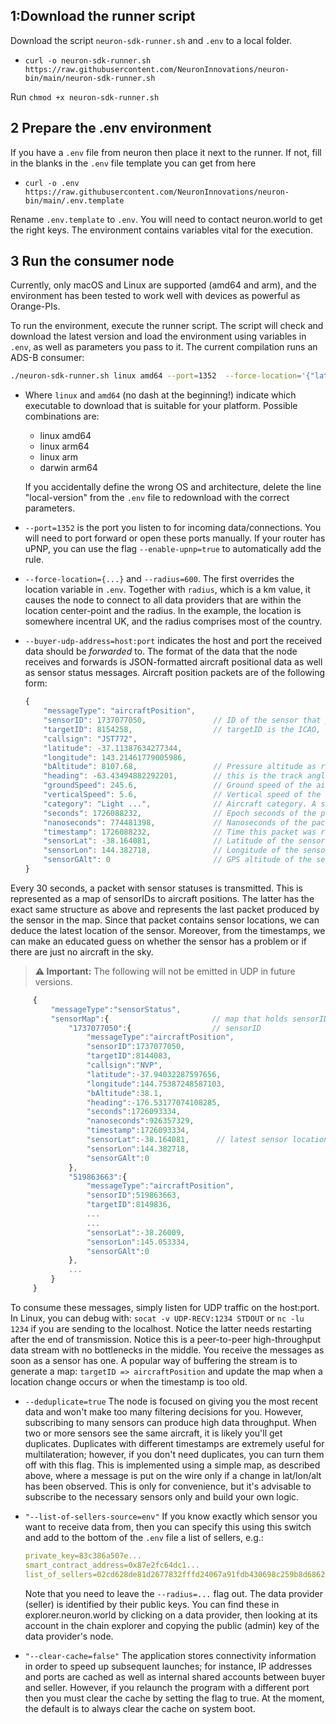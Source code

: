 ## 1:Download the runner script
 
 Download the script `neuron-sdk-runner.sh` and `.env` to a local folder.

- `curl -o neuron-sdk-runner.sh https://raw.githubusercontent.com/NeuronInnovations/neuron-bin/main/neuron-sdk-runner.sh`

Run `chmod +x neuron-sdk-runner.sh`

## 2 Prepare the .env environment
If you have a `.env` file from neuron then place it next to the runner. If not, fill in the blanks in the `.env` file template you can get from here 
- `curl -o .env https://raw.githubusercontent.com/NeuronInnovations/neuron-bin/main/.env.template`

Rename `.env.template` to `.env`.  You will need to contact neuron.world to get the right keys. The environment contains variables vital for the execution.
## 3 Run the consumer node

Currently, only macOS and Linux are supported (amd64 and arm), and the environment has been tested to work well with devices as powerful as Orange-PIs.

To run the environment, execute the runner script. The script will check and download the latest version and load the environment using variables in `.env`, as well as parameters you pass to it. The current compilation runs an ADS-B consumer:

```bash
./neuron-sdk-runner.sh linux amd64 --port=1352  --force-location='{"lat":54.9735,"lon":-2.4398,"alt":0.000000}' --radius=600  --buyer-udp-address=localhost:1234 --clear-cache=true --deduplicate=true
```

+ Where `linux` and `amd64` (no dash at the beginning!) indicate which executable to download that is suitable for your platform. Possible combinations are:
    + linux amd64
    + linux arm64
    + linux arm
    + darwin arm64

    If you accidentally define the wrong OS and architecture, delete the line "local-version" from the `.env` file to redownload with the correct parameters.

+ `--port=1352` is the port you listen to for incoming data/connections. You will need to port forward or open these ports manually. If your router has uPNP, you can use the flag `--enable-upnp=true` to automatically add the rule.
+ `--force-location={...}` and `--radius=600`. The first overrides the location variable in `.env`. Together with `radius`, which is a km value, it causes the node to connect to all data providers that are within the location center-point and the radius. In the example, the location is somewhere incentral UK, and the radius comprises most of the country.
+ `--buyer-udp-address=host:port` indicates the host and port the received data should be *forwarded* to. The format of the data that the node receives and forwards is JSON-formatted aircraft positional data as well as sensor status messages. Aircraft position packets are of the following form:
    ```javascript
    {
        "messageType": "aircraftPosition",
        "sensorID": 1737077050,               // ID of the sensor that produced the packet
        "targetID": 8154258,                  // targetID is the ICAO, normally in hex, in integer form
        "callsign": "JST772",
        "latitude": -37.11387634277344,
        "longitude": 143.21461779005986,
        "bAltitude": 8107.68,                 // Pressure altitude as reported from aircraft (fixed to 29.92 inHg - 1013.25 hPa)
        "heading": -63.43494882292201,        // this is the track angle, not true heading. 
        "groundSpeed": 245.6,                 // Ground speed of the aircraft in m/s.
        "verticalSpeed": 5.6,                 // Vertical speed of the aircraft in m/s.
        "category": "Light ...",              // Aircraft category. A string representation of the type of ac
        "seconds": 1726088232,                // Epoch seconds of the packet at receiver
        "nanoseconds": 774481398,             // Nanoseconds of the packet at receiver
        "timestamp": 1726088232,              // Time this packet was received by this machine
        "sensorLat": -38.164081,              // Latitude of the sensor
        "sensorLon": 144.382718,              // Longitude of the sensor
        "sensorGAlt": 0                       // GPS altitude of the sensor
    }
    ```


Every 30 seconds, a packet with sensor statuses is transmitted. This is represented as a map of sensorIDs to aircraft positions. The latter has the exact same structure as above and represents the last packet produced by the sensor in the map. Since that packet contains sensor locations, we can deduce the latest location of the sensor. Moreover, from the timestamps, we can make an educated guess on whether the sensor has a problem or if there are just no aircraft in the sky.

>**⚠️ Important:** The following will not be emitted in UDP in future versions.  

   ```javascript
        {
            "messageType":"sensorStatus",
            "sensorMap":{                       // map that holds sensorID => last-message-packet-of-sensor
                "1737077050":{                  // sensorID
                    "messageType":"aircraftPosition",
                    "sensorID":1737077050,
                    "targetID":8144083,
                    "callsign":"NVP",
                    "latitude":-37.94032287597656,
                    "longitude":144.75387248587103,
                    "bAltitude":38.1,
                    "heading":-176.53177074108285,
                    "seconds":1726093334,
                    "nanoseconds":926357329,
                    "timestamp":1726093334,
                    "sensorLat":-38.164081,      // latest sensor location
                    "sensorLon":144.382718,
                    "sensorGAlt":0
                },
                "519863663":{
                    "messageType":"aircraftPosition",
                    "sensorID":519863663,
                    "targetID":8149836,
                    ...
                    ...
                    "sensorLat":-38.26009,
                    "sensorLon":145.053334,
                    "sensorGAlt":0
                },
                ...
            }
        }
   ```

To consume these messages, simply listen for UDP traffic on the host:port. In Linux, you can debug with:
    `socat -v UDP-RECV:1234 STDOUT` or `nc -lu 1234` if you are sending to the localhost. Notice the latter needs restarting after the end of transmission. Notice this is a peer-to-peer high-throughput data stream with no bottlenecks in the middle. You receive the messages as soon as a sensor has one. A popular way of buffering the stream is to generate a map: `targetID => aircraftPosition` and update the map when a location change occurs or when the timestamp is too old.
+ `--deduplicate=true` The node is focused on giving you the most recent data and won't make too many filtering decisions for you. However, subscribing to many sensors can produce high data throughput. When two or more sensors see the same aircraft, it is likely you'll get duplicates. Duplicates with different timestamps are extremely useful for multilateration; however, if you don't need duplicates, you can turn them off with this flag. This is implemented using a simple map, as described above, where a message is put on the wire only if a change in lat/lon/alt has been observed. This is only for convenience, but it's advisable to subscribe to the necessary sensors only and build your own logic.
+ `"--list-of-sellers-source=env"` If you know exactly which sensor you want to receive data from, then you can specify this using this switch and add to the bottom of the `.env` file a list of sellers, e.g.:
    ```yaml
    private_key=83c386a507e...
    smart_contract_address=0x87e2fc64dc1...
    list_of_sellers=02cd628de81d2677832fffd24067a91fdb430698c259b8d6862db55d221f86fa31,03108b811be6caac978003c19ea4a33db5fe6f3711379b8ea288800e039fddd3ac,03fa7b72860864bc0f4f5d8a03419d1339edc5f31a92ef09fdee9de15150a84a5b
    ```

    Note that you need to leave the `--radius=...` flag out. The data provider (seller) is identified by their public keys. You can find these in explorer.neuron.world by clicking on a data provider, then looking at its account in the chain explorer and copying the public (admin) key of the data provider's node.
+  `"--clear-cache=false"` The application stores connectivity information in order to speed up subsequent launches; for instance, IP addresses and ports are cached as well as internal shared accounts between buyer and seller. However, if you relaunch the program with a different port then you must clear the cache by setting the flag to true. At the moment, the default is to always clear the cache on system boot. 
